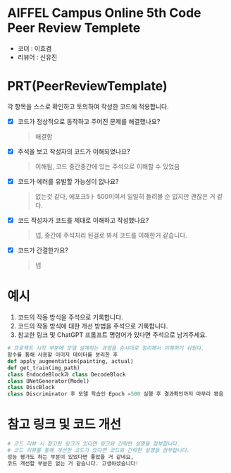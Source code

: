 # AIFFEL Campus Online 5th Code Peer Review Templete
- 코더 : 이효겸
- 리뷰어 : 신유진

# PRT(PeerReviewTemplate) 
각 항목을 스스로 확인하고 토의하여 작성한 코드에 적용합니다.

- [X] 코드가 정상적으로 동작하고 주어진 문제를 해결했나요?
  > 해결함
- [X] 주석을 보고 작성자의 코드가 이해되었나요?
  > 이해됨, 코드 중간중간에 있는 주석으로 이해할 수 있었음
- [X] 코드가 에러를 유발할 가능성이 없나요?
  > 없는것 같다, 에포크5ㅏ 500이여서 일일히 돌려볼 순 없지만 괜찮은 거 같다.
- [X] 코드 작성자가 코드를 제대로 이해하고 작성했나요?
  > 넵, 중간에 주석처리 된걸로 봐서 코드를 이해한거 같습니다.  
- [X] 코드가 간결한가요?
  > 넵

# 예시
1. 코드의 작동 방식을 주석으로 기록합니다.
2. 코드의 작동 방식에 대한 개선 방법을 주석으로 기록합니다.
3. 참고한 링크 및 ChatGPT 프롬프트 명령어가 있다면 주석으로 남겨주세요.
```python
# 프로젝트 시작 부분에 모델 설계하는 과정을 순서대로 정리해서 이해하기 쉬웠다.
함수를 통해 사용할 이미지 데이터를 분리한 후
def apply_augmentation(painting, actual)
def get_train(img_path)
class EndocdeBlock과 class DecodeBlock
class UNetGenerator(Model)
class DiscBlock
class Discriminator 후 모델 학습인 Epoch =500 실행 후 결과확인까지 마무리 됐음
```

# 참고 링크 및 코드 개선
```python
# 코드 리뷰 시 참고한 링크가 있다면 링크와 간략한 설명을 첨부합니다.
# 코드 리뷰를 통해 개선한 코드가 있다면 코드와 간략한 설명을 첨부합니다.
성능 평가도 하는 부분이 있었다면 좋았을 거 같네요,
코드 개선할 부분은 없는 거 같습니다. 고생하셨습니다!
```
